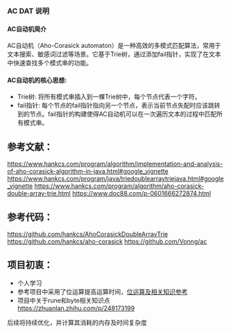 ### AC DAT 说明
#### AC自动机简介
AC自动机（Aho-Corasick automaton）是一种高效的多模式匹配算法，常用于文本搜索、敏感词过滤等场景。它基于Trie树，通过添加fail指针，实现了在文本中快速查找多个模式串的功能。

#### AC自动机的核心思想:

- Trie树: 将所有模式串插入到一棵Trie树中，每个节点代表一个字符。
- fail指针: 每个节点的fail指针指向另一个节点，表示当前节点失配时应该跳转到的节点。fail指针的构建使得AC自动机可以在一次遍历文本的过程中匹配所有模式串。


## 参考文献：
https://www.hankcs.com/program/algorithm/implementation-and-analysis-of-aho-corasick-algorithm-in-java.html#google_vignette
https://www.hankcs.com/program/java/triedoublearraytriejava.html#google_vignette
https://www.hankcs.com/program/algorithm/aho-corasick-double-array-trie.html
https://www.doc88.com/p-0601666272874.html

## 参考代码：
https://github.com/hankcs/AhoCorasickDoubleArrayTrie
https://github.com/hankcs/aho-corasick
https://github.com/Vonng/ac

## 项目初衷：
- 个人学习
- 参考项目中采用了位运算提高运算时间，[位运算及相关知识参考](https://oi-wiki.org/math/bit/)
- 项目中关于rune和byte相关知识点 https://zhuanlan.zhihu.com/p/248173199

后续将持续优化，并计算其消耗的内存及时间复杂度